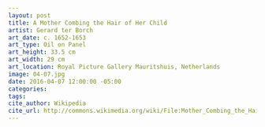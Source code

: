 ```yaml
---
layout: post
title: A Mother Combing the Hair of Her Child
artist: Gerard ter Borch
art_date: c. 1652-1653
art_type: Oil on Panel
art_height: 33.5 cm
art_width: 29 cm
art_location: Royal Picture Gallery Mauritshuis, Netherlands
image: 04-07.jpg
date: 2016-04-07 12:00:00 -05:00
categories:
tags:
cite_author: Wikipedia
cite_url: http://commons.wikimedia.org/wiki/File:Mother_Combing_the_Hair_of_Her_Child_1652-3_Gerard_ter_Borch.jpg
---
```

